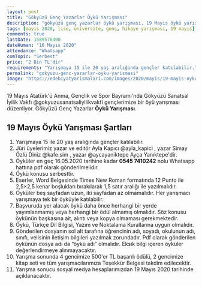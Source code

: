 ```yaml
---
layout: post
title: "Gökyüzü Genç Yazarlar Öykü Yarışması"
description: "gökyüzü genç yazarlar öykü yarışması, 19 Mayıs öykü yarışması"
tags: [mayıs 2020, lise, üniversite, genç, hikaye yarışması, 19 mayıs]
comments: true
lastDate: 1589576400    
dateHuman: "16 Mayıs 2020"
attendance: "Whatsapp"
comTopic: "Serbest"
price: "2 Bin TL'dir"
requirements: "Yarışmaya 15 ile 20 yaş aralığında gençler katılabilir."
permalink: "gokyuzu-genc-yazarlar-oyku-yarismasi"
image: "https://edebiyatyarismalari.com/images/2020/mayis/19-mayis-oyku-yarismasi-gokyuzu.jpg"
---
```


19 Mayıs Atatürk'ü Anma, Gençlik ve Spor Bayramı'nda Gökyüzü Sanatsal İyilik Vakfı @gokyuzusanatsaliyilikvakfi gençlerimize bir öyü yarışması düzenliyor.
Gökyüzü Genç Yazarlar **Öykü Yarışması**.  

## 19 Mayıs Öykü Yarışması Şartları
1. Yarışmaya 15 ile 20 yaş aralığında gençler katılabilir.
2. Jüri üyelerimiz yazar ve editör Ayla Kapıcı @ayla_kapici , yazar Simay Özlü Diniz @kafe.sim , yazar @aycayaniktepe Ayça Yanıktepe'dir.
3. Öyküler en geç 16.05.2020 tarihine kadar **0545 7410242** nolu Whatsapp hattına pdf olarak gönderilmelidir.
4. Öykü konusu serbesttir.
5. Eserler, Word Belgesinde Times New Roman formatında 12 Punto ile 2,5×2,5 kenar boşlukları bırakılarak 1,5 satır aralığı ile yazılmalıdır.
6. Öyküler beş sayfadan uzun, iki sayfadan az olmamalıdır. Her yarışmacı yarışmaya tek bir öyküyle katılabilir.
7. Başvuruda yer alacak öykü daha önce herhangi bir yerde yayımlanmamış veya herhangi bir ödül almamış olmalıdır. Söz konusu öykünün başkasına ait, alıntı veya kopya olmaması gerekmektedir.
8. Öykü, Türkçe Dil Bilgisi, Yazım ve Noktalama Kurallarına uygun olmalıdır.
9. Gönderilen dosyanın sol alt tarafına öğrencinin adı, soyadı, okulunun adı, sınıfı, velisinin iletişim bilgileri yazılmak zorundadır. Pdf olarak gönderilen öykünün dosya adı da “öykü adı” olmalıdır. Eksik bilgi içeren öyküler değerlendirmeye alınmayacaktır.
10. Yarışma sonunda 4 gencimize 500'er TL başarılı ödülü, 2 gencimize kitap seti ve tüm yarışmacılarımıza Teşekkür Belgesi takdim edilecektir.
11. Yarışma sonucu sosyal medya hesaplarımızdan 19 Mayıs 2020 tarihinde açıklanacaktır.
